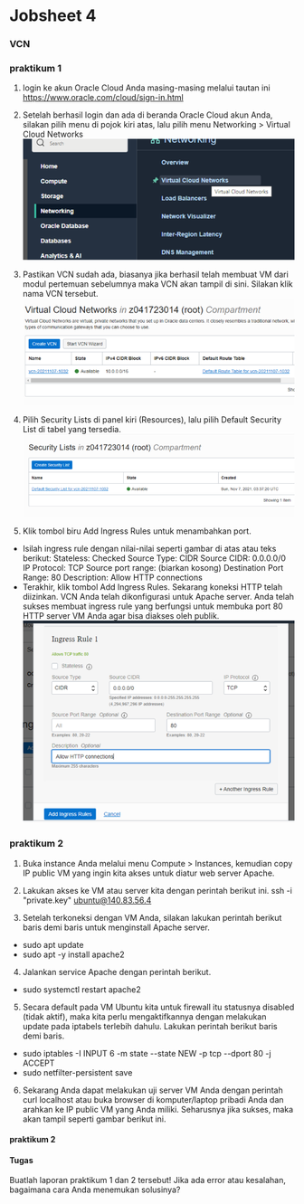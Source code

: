 # Jobsheet 4

### VCN

### praktikum 1
1. login ke akun Oracle Cloud Anda masing-masing melalui tautan ini
https://www.oracle.com/cloud/sign-in.html

2. Setelah berhasil login dan ada di beranda Oracle Cloud akun Anda, silakan pilih
menu di pojok kiri atas, lalu pilih menu Networking > Virtual Cloud Networks
![langkah](src2/1.png)
3. Pastikan VCN sudah ada, biasanya jika berhasil telah membuat VM dari modul
pertemuan sebelumnya maka VCN akan tampil di sini. Silakan klik nama VCN tersebut.
![langkah](src2/2.png)
4. Pilih Security Lists di panel kiri (Resources), lalu pilih Default Security List di
tabel yang tersedia.
![langkah](src2/3.png)
5. Klik tombol biru Add Ingress Rules untuk menambahkan port.
* Isilah ingress rule dengan nilai-nilai seperti gambar di atas atau teks berikut:
Stateless: Checked
Source Type: CIDR
Source CIDR: 0.0.0.0/0
IP Protocol: TCP
Source port range: (biarkan kosong)
Destination Port Range: 80
Description: Allow HTTP connections
* Terakhir, klik tombol Add Ingress Rules. Sekarang koneksi HTTP telah diizinkan. VCN Anda
telah dikonfigurasi untuk Apache server.
Anda telah sukses membuat ingress rule yang berfungsi untuk membuka port 80 HTTP server
VM Anda agar bisa diakses oleh publik.
![langkah](src2/4.png)

### praktikum 2
1. Buka instance Anda melalui menu Compute > Instances, kemudian copy IP public
VM yang ingin kita akses untuk diatur web server Apache.

2.  Lakukan akses ke VM atau server kita dengan perintah berikut ini. ssh -i "private.key" ubuntu@140.83.56.4

3. Setelah terkoneksi dengan VM Anda, silakan lakukan perintah berikut baris
demi baris untuk menginstall Apache server.

* sudo apt update
* sudo apt -y install apache2

4. Jalankan service Apache dengan perintah berikut.
* sudo systemctl restart apache2

5. Secara default pada VM Ubuntu kita untuk firewall itu statusnya disabled (tidak
aktif), maka kita perlu mengaktifkannya dengan melakukan update pada iptabels terlebih
dahulu. Lakukan perintah berikut baris demi baris.

* sudo iptables -I INPUT 6 -m state --state NEW -p tcp --dport 80 -j ACCEPT
* sudo netfilter-persistent save

6. Sekarang Anda dapat melakukan uji server VM Anda dengan perintah curl
localhost atau buka browser di komputer/laptop pribadi Anda dan arahkan ke IP public
VM yang Anda miliki. Seharusnya jika sukses, maka akan tampil seperti gambar berikut ini.



#### praktikum 2


#### Tugas
Buatlah laporan praktikum 1 dan 2 tersebut! Jika ada error atau kesalahan, bagaimana cara
Anda menemukan solusinya?
